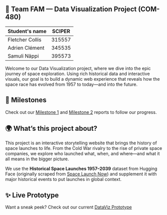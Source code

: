 ## 🚀 Team FAM — Data Visualization Project (COM-480)

| Student's name | SCIPER |
| -------------- | ------ |
| Fletcher Collis | 315557 |
| Adrien Clément | 345535 |
| Samuli Näppi | 395573 |

Welcome to our Data Visualization project, where we dive into the epic journey of space exploration. Using rich historical data and interactive visuals, our goal is to build a dynamic web experience that reveals how the space race has evolved from 1957 to today—and into the future.


## 🧠 Milestones

Check out our [Milestone 1](milestones/milestone1.md) and [Milestone 2](milestones/milestone2.md) reports to follow our progress.

## 🌍 What’s this project about?

This project is an interactive storytelling website that brings the history of space launches to life. From the Cold War rivalry to the rise of private space companies, we explore who launched what, when, and where—and what it all means in the bigger picture.

We use the **Historical Space Launches 1957–2039** dataset from Hugging Face (originally scraped from [Space Launch Now](https://spacelaunchnow.me)) and supplement it with major historical events to put launches in global context.



## ✨ Live Prototype

Want a sneak peek? Check out our current [DataViz Prototype](https://data-viz-4ed.pages.dev)

